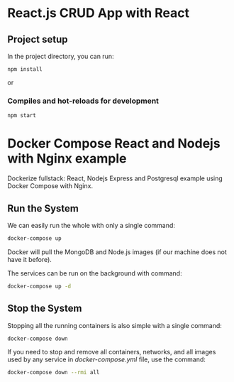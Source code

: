 # React.js CRUD App with React

## Project setup

In the project directory, you can run:

```
npm install
```

or

### Compiles and hot-reloads for development

```
npm start
```

# Docker Compose React and Nodejs with Nginx example

Dockerize fullstack: React, Nodejs Express and Postgresql example using Docker Compose with Nginx.

## Run the System
We can easily run the whole with only a single command:
```bash
docker-compose up
```

Docker will pull the MongoDB and Node.js images (if our machine does not have it before).

The services can be run on the background with command:
```bash
docker-compose up -d
```

## Stop the System
Stopping all the running containers is also simple with a single command:
```bash
docker-compose down
```

If you need to stop and remove all containers, networks, and all images used by any service in <em>docker-compose.yml</em> file, use the command:
```bash
docker-compose down --rmi all
```